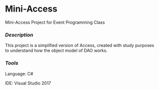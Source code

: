 
# **Mini-Access**
Mini-Access Project for Event Programming Class

### *Description*
This project is a simplified version of Access, created with study purposes to understand how the object model of DAO works.

### *Tools*
Language: C#

IDE: Visual Studio 2017
